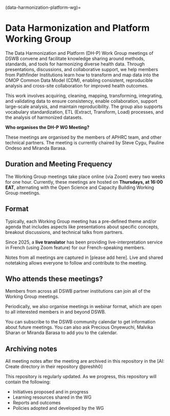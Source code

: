 (data-harmonization-platform-wg)=
# Data Harmonization and Platform Working Group

The Data Harmonization and Platform (DH-P) Work Group meetings of DSWB convene and facilitate knowledge sharing around methods, standards, and tools for harmonizing diverse health data. Through presentations, discussions, and collaborative support, we help members from Pathfinder Institutions learn how to transform and map data into the OMOP Common Data Model (CDM), enabling consistent, reproducible analysis and cross-site collaboration for improved health outcomes.

This work involves acquiring, cleaning, mapping, transforming, integrating, and validating data to ensure consistency, enable collaboration, support large-scale analysis, and maintain reproducibility. The group also supports vocabulary standardization, ETL (Extract, Transform, Load) processes, and the analysis of harmonized datasets.

**Who organises the DH-P WG Meeting?**

These meetings are organised by the members of APHRC team, and other technical partners.
The meeting is currently chaired by Steve Cygu, Pauline Ondeso and Miranda Barasa.

## Duration and Meeting Frequency

The Working Group meetings take place online (via Zoom) every two weeks for one hour.
Currently, these meetings are hosted on **Thursdays, at 16:00 EAT**, alternating with the Open Science and Capacity Building Working Group meetings.

## Format

Typically, each Working Group meeting has a pre-defined theme and/or agenda that includes aspects like presentations about specific concepts, breakout discussions, and technical talks from partners.

Since 2025, a **live translator** has been providing live-interpretation service in French (using Zoom feature) for our French-speaking members. 

Notes from all meetings are captured in [please add here].
Live and shared notetaking allows everyone to follow and contribute to the meeting.

## Who attends these meetings?

Members from across all DSWB partner institutions can join all of the Working Group meetings.

Periodically, we also organise meetings in webinar format, which are open to all interested members in and beyond DSWB.

You can subscribe to the DSWB community calendar to get information about future meetings.
You can also ask Precious Onyewuchi, Malvika Sharan or Miranda Barasa to add you to the calendar. 

## Archiving notes

All meeting notes after the meeting are archived in this repository in the [AI: Create directory in their repository @preshh0]

This repository is regularly updated.
As we progress, this repository will contain the following: 

- Initiatives proposed and in progress
- Learning resources shared in the WG
- Reports and outcomes
- Policies adopted and developed by the WG

